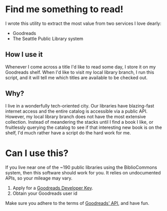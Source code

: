 # Find me something to read!
I wrote this utility to extract the most value from two services I love dearly:

- Goodreads
- The Seattle Public Library system

## How I use it
Whenever I come across a title I'd like to read some day, I store it on my
Goodreads shelf. When I'd like to visit my local library branch, I run this
script, and it will tell me which titles are available to be checked out.

## Why?
I live in a wonderfully tech-oriented city. Our libraries have blazing-fast
internet access and the entire catalog is accessible via a public API. However,
my local library branch does not have the most extensive collection. Instead of
meandering the stacks until I find a book I like, or fruitlessly querying the
catalog to see if that interesting new book is on the shelf, I'd much rather
have a script do the hard work for me.

# Can I use this?
If you live near one of the ~190 public libraries using the BiblioCommons
system, then this software should work for you. It relies on undocumented
APIs, so your mileage may vary.

1. Apply for a [Goodreads Developer Key][goodreads-api].
2. Obtain your Goodreads user id

Make sure you adhere to the terms of [Goodreads' API][goodreads-api-terms], and
have fun.


[goodreads-api]: https://www.goodreads.com/api
[goodreads-api-terms]: https://www.goodreads.com/api/terms
